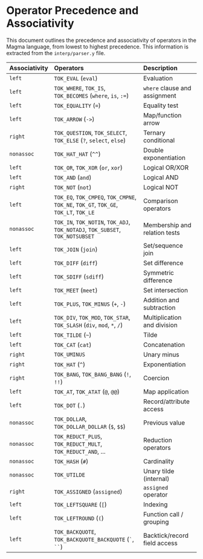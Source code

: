 # Operator Precedence and Associativity

This document outlines the precedence and associativity of operators in the Magma language, from lowest to highest precedence. This information is extracted from the `interp/parser.y` file.

| Associativity | Operators                                                               | Description                      |
| :------------ | :---------------------------------------------------------------------- | :------------------------------- |
| `left`        | `TOK_EVAL` (`eval`)                                                     | Evaluation                       |
| `left`        | `TOK_WHERE`, `TOK_IS`, `TOK_BECOMES` (`where`, `is`, `:=`)              | `where` clause and assignment    |
| `left`        | `TOK_EQUALITY` (`=`)                                                    | Equality test                    |
| `left`        | `TOK_ARROW` (`->`)                                                      | Map/function arrow               |
| `right`       | `TOK_QUESTION`, `TOK_SELECT`, `TOK_ELSE` (`?`, `select`, `else`)        | Ternary conditional              |
| `nonassoc`    | `TOK_HAT_HAT` (`^^`)                                                    | Double exponentiation            |
| `left`        | `TOK_OR`, `TOK_XOR` (`or`, `xor`)                                       | Logical OR/XOR                   |
| `left`        | `TOK_AND` (`and`)                                                       | Logical AND                      |
| `right`       | `TOK_NOT` (`not`)                                                       | Logical NOT                      |
| `left`        | `TOK_EQ`, `TOK_CMPEQ`, `TOK_CMPNE`, `TOK_NE`, `TOK_GT`, `TOK_GE`, `TOK_LT`, `TOK_LE` | Comparison operators           |
| `nonassoc`    | `TOK_IN`, `TOK_NOTIN`, `TOK_ADJ`, `TOK_NOTADJ`, `TOK_SUBSET`, `TOK_NOTSUBSET` | Membership and relation tests    |
| `left`        | `TOK_JOIN` (`join`)                                                     | Set/sequence join                |
| `left`        | `TOK_DIFF` (`diff`)                                                     | Set difference                   |
| `left`        | `TOK_SDIFF` (`sdiff`)                                                   | Symmetric difference             |
| `left`        | `TOK_MEET` (`meet`)                                                     | Set intersection                 |
| `left`        | `TOK_PLUS`, `TOK_MINUS` (`+`, `-`)                                      | Addition and subtraction         |
| `left`        | `TOK_DIV`, `TOK_MOD`, `TOK_STAR`, `TOK_SLASH` (`div`, `mod`, `*`, `/`)  | Multiplication and division      |
| `left`        | `TOK_TILDE` (`~`)                                                       | Tilde                            |
| `left`        | `TOK_CAT` (`cat`)                                                       | Concatenation                    |
| `right`       | `TOK_UMINUS`                                                            | Unary minus                      |
| `right`       | `TOK_HAT` (`^`)                                                         | Exponentiation                   |
| `right`       | `TOK_BANG`, `TOK_BANG_BANG` (`!`, `!!`)                                 | Coercion                         |
| `left`        | `TOK_AT`, `TOK_ATAT` (`@`, `@@`)                                        | Map application                  |
| `left`        | `TOK_DOT` (`.`)                                                         | Record/attribute access          |
| `nonassoc`    | `TOK_DOLLAR`, `TOK_DOLLAR_DOLLAR` (`$`, `$$`)                           | Previous value                   |
| `nonassoc`    | `TOK_REDUCT_PLUS`, `TOK_REDUCT_MULT`, `TOK_REDUCT_AND`, ...               | Reduction operators              |
| `nonassoc`    | `TOK_HASH` (`#`)                                                        | Cardinality                      |
| `nonassoc`    | `TOK_UTILDE`                                                            | Unary tilde (internal)           |
| `right`       | `TOK_ASSIGNED` (`assigned`)                                             | `assigned` operator              |
| `left`        | `TOK_LEFTSQUARE` (`[`)                                                  | Indexing                         |
| `left`        | `TOK_LEFTROUND` (`(`)                                                   | Function call / grouping         |
| `left`        | `TOK_BACKQUOTE`, `TOK_BACKQUOTE_BACKQUOTE` (`` ` ``, ``` `` ```) | Backtick/record field access     | 